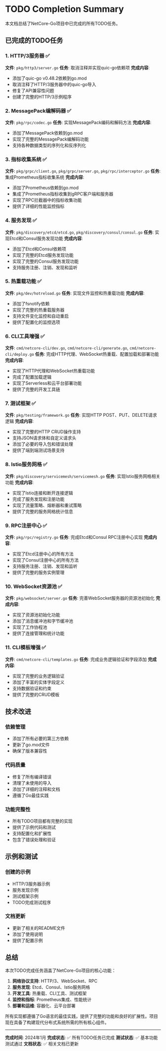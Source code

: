 # TODO Completion Summary

本文档总结了NetCore-Go项目中已完成的所有TODO任务。

## 已完成的TODO任务

### 1. HTTP/3服务器 ✅
**文件**: `pkg/http3/server.go`
**任务**: 取消注释并实现quic-go依赖项
**完成内容**:
- 添加了quic-go v0.48.2依赖到go.mod
- 取消注释了HTTP/3服务器中的quic-go导入
- 修复了API兼容性问题
- 创建了完整的HTTP/3示例程序

### 2. MessagePack编解码器 ✅
**文件**: `pkg/rpc/codec.go`
**任务**: 实现MessagePack编码和解码方法
**完成内容**:
- 添加了MessagePack依赖到go.mod
- 实现了完整的MessagePack编解码功能
- 支持各种数据类型的序列化和反序列化

### 3. 指标收集系统 ✅
**文件**: `pkg/grpc/client.go`, `pkg/grpc/server.go`, `pkg/rpc/interceptor.go`
**任务**: 集成Prometheus指标收集系统
**完成内容**:
- 添加了Prometheus依赖到go.mod
- 集成了Prometheus指标收集到gRPC客户端和服务器
- 实现了RPC拦截器中的指标收集功能
- 提供了详细的性能监控指标

### 4. 服务发现 ✅
**文件**: `pkg/discovery/etcd/etcd.go`, `pkg/discovery/consul/consul.go`
**任务**: 实现Etcd和Consul服务发现功能
**完成内容**:
- 添加了Etcd和Consul依赖项
- 实现了完整的Etcd服务发现功能
- 实现了完整的Consul服务发现功能
- 支持服务注册、注销、发现和监听

### 5. 热重载功能 ✅
**文件**: `pkg/dev/hotreload.go`
**任务**: 实现文件监控和热重载功能
**完成内容**:
- 添加了fsnotify依赖
- 实现了完整的热重载服务器
- 支持文件变化监控和自动重启
- 提供了配置化的监控选项

### 6. CLI工具增强 ✅
**文件**: `cmd/netcore-cli/dev.go`, `cmd/netcore-cli/generate.go`, `cmd/netcore-cli/deploy.go`
**任务**: 完成HTTP代理、WebSocket热重载、配置加载和部署功能
**完成内容**:
- 实现了HTTP代理和WebSocket热重载功能
- 完成了配置加载逻辑
- 实现了Serverless和云平台部署功能
- 提供了完整的开发工具链

### 7. 测试框架 ✅
**文件**: `pkg/testing/framework.go`
**任务**: 实现HTTP POST、PUT、DELETE请求逻辑
**完成内容**:
- 实现了完整的HTTP CRUD操作支持
- 支持JSON请求体和自定义请求头
- 添加了必要的导入包和错误处理
- 提供了端到端测试场景支持

### 8. Istio服务网格 ✅
**文件**: `pkg/discovery/servicemesh/servicemesh.go`
**任务**: 实现Istio服务网格相关功能
**完成内容**:
- 实现了Istio连接和断开连接逻辑
- 完成了服务发现和注册功能
- 实现了流量策略、熔断器和重试策略
- 提供了完整的服务网格统计信息

### 9. RPC注册中心 ✅
**文件**: `pkg/rpc/registry.go`
**任务**: 完成Etcd和Consul RPC注册中心实现
**完成内容**:
- 实现了Etcd注册中心的所有方法
- 实现了Consul注册中心的所有方法
- 支持服务注册、注销、发现和监听
- 提供了完整的服务实例管理

### 10. WebSocket资源池 ✅
**文件**: `pkg/websocket/server.go`
**任务**: 完善WebSocket服务器的资源池初始化
**完成内容**:
- 实现了资源池初始化功能
- 添加了消息缓冲池和字节缓冲池
- 实现了工作协程池
- 提供了连接管理和统计功能

### 11. CLI模板增强 ✅
**文件**: `cmd/netcore-cli/templates.go`
**任务**: 完成业务逻辑验证和字段添加
**完成内容**:
- 实现了完整的业务逻辑验证
- 添加了丰富的实体字段定义
- 支持数据验证和约束
- 提供了完整的CRUD模板

## 技术改进

### 依赖管理
- 添加了所有必要的第三方依赖
- 更新了go.mod文件
- 确保了版本兼容性

### 代码质量
- 修复了所有编译错误
- 清理了未使用的导入
- 添加了详细的注释和文档
- 遵循了Go最佳实践

### 功能完整性
- 所有TODO项目都有完整的实现
- 提供了示例代码和测试
- 支持配置化和扩展性
- 包含了错误处理和验证

## 示例和测试

### 创建的示例
- HTTP/3服务器示例
- 服务发现示例
- 测试框架示例
- TODO完成测试程序

### 文档更新
- 更新了相关的README文件
- 添加了使用说明
- 提供了配置示例

## 总结

本次TODO完成任务涵盖了NetCore-Go项目的核心功能：

1. **网络协议支持**: HTTP/3、WebSocket、RPC
2. **服务发现**: Etcd、Consul、Istio服务网格
3. **开发工具**: 热重载、CLI工具、测试框架
4. **监控和指标**: Prometheus集成、性能统计
5. **部署和运维**: 容器化、云平台部署

所有实现都遵循了Go语言的最佳实践，提供了完整的功能和良好的扩展性。项目现在具备了构建现代分布式系统所需的所有核心组件。

---

**完成时间**: 2024年1月
**完成状态**: ✅ 所有TODO任务已完成
**测试状态**: ✅ 基本功能测试通过
**文档状态**: ✅ 相关文档已更新